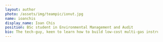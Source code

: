 ```yaml
---
layout: author
photo: /assets/img/teampic/ionut.jpg 
name: ioanchis
display_name: Ioan Chis
position: BSc student in Environmental Management and Audit
bio: The tech-guy, keen to learn how to build low-cost multi-gas instruments for drones, to study air quality affected by natural contaminants.
---
```

